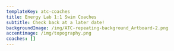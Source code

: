 ```yaml
---
templateKey: atc-coaches
title: Energy Lab 1:1 Swim Coaches
subtitle: Check back at a later date!
backgroundImage: /img/ATC-repeating-background_Artboard-2.png
accentimage: /img/topography.png
coaches: []
---
```

